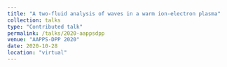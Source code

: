 ```yaml
---
title: "A two-fluid analysis of waves in a warm ion-electron plasma"
collection: talks
type: "Contributed talk"
permalink: /talks/2020-aappsdpp
venue: "AAPPS-DPP 2020"
date: 2020-10-28
location: "virtual"
---
```

